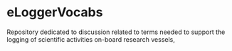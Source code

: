# eLoggerVocabs
Repository dedicated to discussion related to terms needed to support the logging of scientific activities on-board research vessels,
